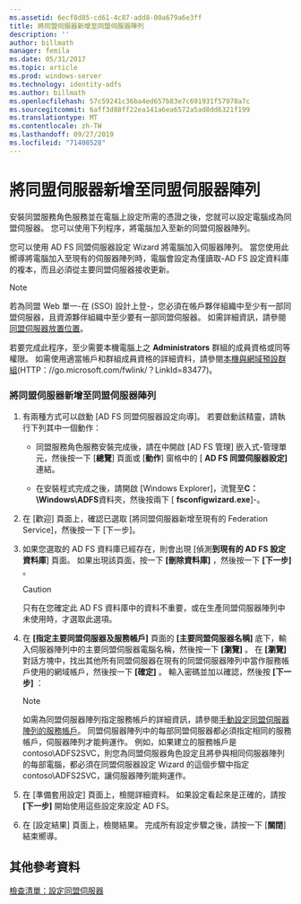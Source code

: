 ```yaml
---
ms.assetid: 6ecf8d85-cd61-4c87-add8-00a679a6e3ff
title: 將同盟伺服器新增至同盟伺服器陣列
description: ''
author: billmath
manager: femila
ms.date: 05/31/2017
ms.topic: article
ms.prod: windows-server
ms.technology: identity-adfs
ms.author: billmath
ms.openlocfilehash: 57c59241c36ba4ed657b83e7c691931f57978a7c
ms.sourcegitcommit: 6aff3d88ff22ea141a6ea6572a5ad8dd6321f199
ms.translationtype: MT
ms.contentlocale: zh-TW
ms.lasthandoff: 09/27/2019
ms.locfileid: "71408528"
---
```

# <a name="add-a-federation-server-to-a-federation-server-farm"></a>將同盟伺服器新增至同盟伺服器陣列


安裝同盟服務角色服務並在電腦上設定所需的憑證之後，您就可以設定電腦成為同盟伺服器。 您可以使用下列程序，將電腦加入至新的同盟伺服器陣列。  
  
您可以使用 AD FS 同盟伺服器設定 Wizard 將電腦加入伺服器陣列。 當您使用此嚮導將電腦加入至現有的伺服器陣列時，電腦會設定為僅讀取\-AD FS 設定資料庫的複本，而且必須從主要同盟伺服器接收更新。  
  
> [!NOTE]  
> 若為同盟 Web 單一\-在 \(SSO\) 設計上登\-，您必須在帳戶夥伴組織中至少有一部同盟伺服器，且資源夥伴組織中至少要有一部同盟伺服器。 如需詳細資訊，請參閱[同盟伺服器放置位置](https://technet.microsoft.com/library/dd807127.aspx)。  
  
若要完成此程序，至少需要本機電腦上之 **Administrators** 群組的成員資格或同等權限。  如需使用適當帳戶和群組成員資格的詳細資料，請參閱[本機與網域預設群組](https://go.microsoft.com/fwlink/?LinkId=83477)\(HTTP：\/\/go.microsoft.com\/fwlink\/？LinkId\=83477\)。   
  
### <a name="to-add-a-federation-server-to-a-federation-server-farm"></a>將同盟伺服器新增至同盟伺服器陣列  
  
1.  有兩種方式可以啟動 [AD FS 同盟伺服器設定向導]。 若要啟動該精靈，請執行下列其中一個動作：  
  
    -   同盟服務角色服務安裝完成後，請在中開啟 [AD FS 管理] 嵌入式\-管理單元，然後按一下 [**總覽**] 頁面或 [**動作**] 窗格中的 [ **AD FS 同盟伺服器設定]** 連結。  
  
    -   在安裝程式完成之後，請開啟 [Windows Explorer]，流覽至**C：\\Windows\\ADFS**資料夾，然後按兩下 [ **fsconfigwizard.exe**]\-。  
  
2.  在 [歡迎] 頁面上，確認已選取 [將同盟伺服器新增至現有的 Federation Service]，然後按一下 [下一步]。  
  
3.  如果您選取的 AD FS 資料庫已經存在，則會出現 [偵測**到現有的 AD FS 設定資料庫**] 頁面。 如果出現該頁面，按一下 **[刪除資料庫]** ，然後按一下 **[下一步]** 。  
  
    > [!CAUTION]  
    > 只有在您確定此 AD FS 資料庫中的資料不重要，或在生產同盟伺服器陣列中未使用時，才選取此選項。  
  
4.  在 **[指定主要同盟伺服器及服務帳戶]** 頁面的 **[主要同盟伺服器名稱]** 底下，輸入伺服器陣列中的主要同盟伺服器電腦名稱，然後按一下 **[瀏覽]** 。 在 **[瀏覽]** 對話方塊中，找出其他所有同盟伺服器在現有的同盟伺服器陣列中當作服務帳戶使用的網域帳戶，然後按一下 **[確定]** 。 輸入密碼並加以確認，然後按 **[下一步]** ：  
  
    > [!NOTE]  
    > 如需為同盟伺服器陣列指定服務帳戶的詳細資訊，請參閱[手動設定同盟伺服器陣列的服務帳戶](Manually-Configure-a-Service-Account-for-a-Federation-Server-Farm.md)。 同盟伺服器陣列中的每部同盟伺服器都必須指定相同的服務帳戶，伺服器陣列才能夠運作。 例如，如果建立的服務帳戶是 contoso\\ADFS2SVC，則您為同盟伺服器角色設定且將參與相同伺服器陣列的每部電腦，都必須在同盟伺服器設定 Wizard 的這個步驟中指定 contoso\\ADFS2SVC，讓伺服器陣列能夠運作。  
  
5.  在 [準備套用設定] 頁面上，檢閱詳細資料。 如果設定看起來是正確的，請按 **[下一步]** 開始使用這些設定來設定 AD FS。  
  
6.  在 [設定結果] 頁面上，檢閱結果。 完成所有設定步驟之後，請按一下 [**關閉**] 結束嚮導。  
  
## <a name="additional-references"></a>其他參考資料  
[檢查清單：設定同盟伺服器](Checklist--Setting-Up-a-Federation-Server.md)  
  

